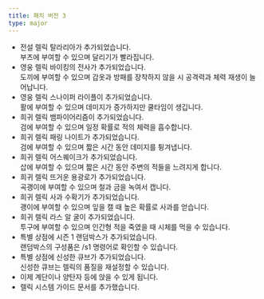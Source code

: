 ```yaml
---
title: 패치 버전 3
type: major
---
```


* 전설 렐릭 탈라리아가 추가되었습니다.<br>부츠에 부여할 수 있으며 달리기가 빨라집니다.
* 영웅 렐릭 바이킹의 전사가 추가되었습니다.<br>도끼에 부여할 수 있으며 갑옷과 방패를 장착하지 않을 시 공격력과 체력 재생이 늘어납니다.
* 영웅 렐릭 스나이퍼 라이플이 추가되었습니다.<br>활에 부여할 수 있으며 데미지가 증가하지만 쿨타임이 생깁니다.
* 희귀 렐릭 뱀파이어리즘이 추가되었습니다.<br>검에 부여할 수 있으며 일정 확률로 적의 체력을 흡수합니다.
* 희귀 렐릭 패링 나이트가 추가되었습니다.<br>검에 부여할 수 있으며 짧은 시간 동안 데미지를 튕겨냅니다.
* 희귀 렐릭 어스퀘이크가 추가되었습니다.<br>삽에 부여할 수 있으며 짧은 시간 동안 주변의 적들을 느려지게 합니다.
* 희귀 렐릭 뜨거운 용광로가 추가되었습니다.<br>곡괭이에 부여할 수 있으며 철과 금을 녹여서 캡니다.
* 희귀 렐릭 사과 수확기가 추가되었습니다.<br>괭이에 부여할 수 있으며 잎을 캘 때 높은 확률로 사과를 얻습니다.
* 희귀 렐릭 라스 알 굴이 추가되었습니다.<br>투구에 부여할 수 있으며 인간형 적을 죽였을 때 시체를 먹을 수 있습니다.
* 특별 상점에 시즌 1 랜덤박스가 추가되었습니다.<br>랜덤박스의 구성품은 /s1 명령어로 확인할 수 있습니다.
* 특별 상점에 신성한 큐브가 추가되었습니다.<br>신성한 큐브는 렐릭의 품질을 재설정할 수 있습니다.
* 이제 계단이나 양탄자 등에 앉을 수 있게 됩니다.
* 렐릭 시스템 가이드 문서를 추가했습니다.
